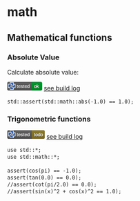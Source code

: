 # math

## Mathematical functions

### Absolute Value

Calculate absolute value:

![test](.test/math_abs.png)
[see build log](.test/math_abs.log)

```µcad,math_abs
std::assert(std::math::abs(-1.0) == 1.0);
```

### Trigonometric functions

![test](.test/math_trigonometric.png)
[see build log](.test/math_trigonometric.log)

```µcad,math_trigonometric#todo
use std::*;
use std::math::*;

assert(cos(pi) == -1.0);
assert(tan(0.0) == 0.0);
//assert(cot(pi/2.0) == 0.0);
//assert(sin(x)^2 + cos(x)^2 == 1.0);
```
